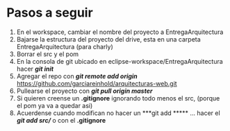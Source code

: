 # Pasos a seguir

1. En el workspace, cambiar el nombre del proyecto a EntregaArquitectura
2. Bajarse la estructura del proyecto del drive, esta en una carpeta EntregaArquitectura (para charly)
3. Borrar el src y el pom
4. En la consola de git ubicado en eclipse-workspace/EntregaArquitectura hacer ***git init***
5. Agregar el repo con ***git remote add origin*** https://github.com/garciareinhold/arquitecturas-web.git
6. Pullearse el proyecto con ***git pull origin master***
7. Si quieren creense un **.gitignore** ignorando todo menos el src, (porque el pom ya va a quedar asi)
8. Acuerdense cuando modifican no hacer un ***git add ***** ... hacer el ***git add src/*** o con el **.gitignore**
